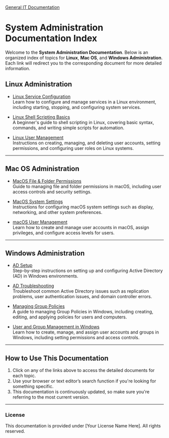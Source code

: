 [General IT Documentation](../README.md)
# System Administration Documentation Index

Welcome to the **System Administration Documentation**. Below is an organized index of topics for **Linux**, **Mac OS**, and **Windows Administration**. Each link will redirect you to the corresponding document for more detailed information.

## Linux Administration

- [Linux Service Configuration](Linux%20Administration/Linux%20Service%20Configuration.md)  
  Learn how to configure and manage services in a Linux environment, including starting, stopping, and configuring system services.
  
- [Linux Shell Scripting Basics](../Scripts/Bash/Bash%20Scripting%20Examples.md)  
  A beginner's guide to shell scripting in Linux, covering basic syntax, commands, and writing simple scripts for automation.

- [Linux User Management](Linux%20Administration/Linux%20User%20Management.md)  
  Instructions on creating, managing, and deleting user accounts, setting permissions, and configuring user roles on Linux systems.

---

## Mac OS Administration

- [MacOS File & Folder Permissions](Mac%20OS%20Administration/MacOS%20File%20&%20Folder%20Permissions.md)  
  Guide to managing file and folder permissions in macOS, including user access controls and security settings.

- [MacOS System Settings](Mac%20OS%20Administration/MacOS%20System%20Settings.md)  
  Instructions for configuring macOS system settings such as display, networking, and other system preferences.

- [macOS User Management](Mac%20OS%20Administration/macOS%20User%20Management.md)  
  Learn how to create and manage user accounts in macOS, assign privileges, and configure access levels for users.

---

## Windows Administration

- [AD Setup](Windows%20Administration/AD%20Setup.md)  
  Step-by-step instructions on setting up and configuring Active Directory (AD) in Windows environments.

- [AD Troubleshooting](Windows%20Administration/AD%20Troubleshooting.md)  
  Troubleshoot common Active Directory issues such as replication problems, user authentication issues, and domain controller errors.

- [Managing Group Policies](Windows%20Administration/Managing%20Group%20Policies.md)  
  A guide to managing Group Policies in Windows, including creating, editing, and applying policies for users and computers.

- [User and Group Management in Windows](Windows%20Administration/User%20and%20Group%20Management%20in%20Windows.md)  
  Learn how to create, manage, and assign user accounts and groups in Windows, including setting permissions and access controls.

---


## How to Use This Documentation

1. Click on any of the links above to access the detailed documents for each topic.
2. Use your browser or text editor’s search function if you're looking for something specific.
3. This documentation is continuously updated, so make sure you're referring to the most current version.

---

### License

This documentation is provided under [Your License Name Here]. All rights reserved.
